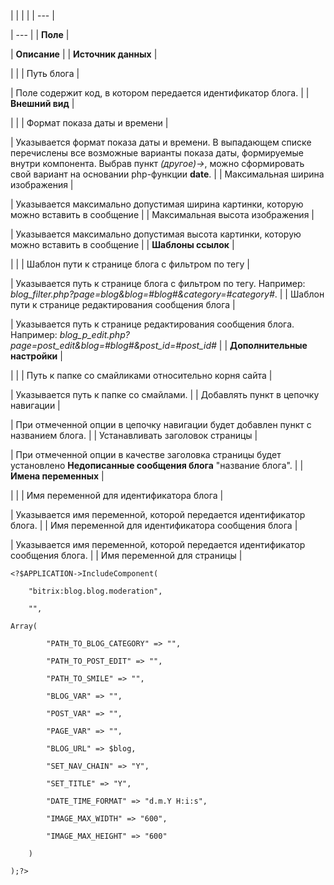 |  |  |  |
| --- |

| --- |
| **Поле** |

| **Описание** |
| **Источник данных** |

| |
| Путь блога |

| Поле содержит код, в котором передается идентификатор блога. |
| **Внешний вид** |

| |
| Формат показа даты и времени |

| Указывается формат показа даты и времени. В выпадающем списке перечислены все возможные варианты показа даты, формируемые внутри компонента. Выбрав пункт *(другое)->*, можно сформировать свой вариант на основании php-функции **date**. |
| Максимальная ширина изображения |

| Указывается максимально допустимая ширина картинки, которую можно вставить в сообщение |
| Максимальная высота изображения |

| Указывается максимально допустимая высота картинки, которую можно вставить в сообщение |
| **Шаблоны ссылок** |

| |
| Шаблон пути к странице блога c фильтром по тегу |

| Указывается путь к странице блога с фильтром по тегу. Например: *blog\_filter.php?page=blog&blog=#blog#&category=#category#*. |
| Шаблон пути к странице редактирования сообщения блога |

| Указывается путь к странице редактирования сообщения блога. Например: *blog\_p\_edit.php?page=post\_edit&blog=#blog#&post\_id=#post\_id#* |
| **Дополнительные настройки** |

| |
| Путь к папке со смайликами относительно корня сайта |

| Указывается путь к папке со смайлами. |
| Добавлять пункт в цепочку навигации |

| При отмеченной опции в цепочку навигации будет добавлен пункт с названием блога. |
| Устанавливать заголовок страницы |

| При отмеченной опции в качестве заголовка страницы будет установлено **Недописанные сообщения блога** "название блога". |
| **Имена переменных** |

| |
| Имя переменной для идентификатора блога |

| Указывается имя переменной, которой передается идентификатор блога. |
| Имя переменной для идентификатора сообщения блога |

| Указывается имя переменной, которой передается идентификатор сообщения блога. |
| Имя переменной для страницы |

```
<?$APPLICATION->IncludeComponent(

	"bitrix:blog.blog.moderation",

	"",

Array(

		"PATH_TO_BLOG_CATEGORY" => "",

		"PATH_TO_POST_EDIT" => "",

		"PATH_TO_SMILE" => "",

		"BLOG_VAR" => "",

		"POST_VAR" => "",

		"PAGE_VAR" => "",

		"BLOG_URL" => $blog,

		"SET_NAV_CHAIN" => "Y",

		"SET_TITLE" => "Y",

		"DATE_TIME_FORMAT" => "d.m.Y H:i:s",

		"IMAGE_MAX_WIDTH" => "600",

		"IMAGE_MAX_HEIGHT" => "600"

	)

);?>


```